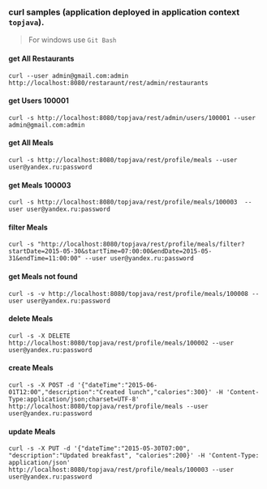 ### curl samples (application deployed in application context `topjava`).
> For windows use `Git Bash`

#### get All Restaurants
`curl --user admin@gmail.com:admin http://localhost:8080/restaraunt/rest/admin/restaurants`

#### get Users 100001
`curl -s http://localhost:8080/topjava/rest/admin/users/100001 --user admin@gmail.com:admin`

#### get All Meals
`curl -s http://localhost:8080/topjava/rest/profile/meals --user user@yandex.ru:password`

#### get Meals 100003
`curl -s http://localhost:8080/topjava/rest/profile/meals/100003  --user user@yandex.ru:password`

#### filter Meals
`curl -s "http://localhost:8080/topjava/rest/profile/meals/filter?startDate=2015-05-30&startTime=07:00:00&endDate=2015-05-31&endTime=11:00:00" --user user@yandex.ru:password`

#### get Meals not found
`curl -s -v http://localhost:8080/topjava/rest/profile/meals/100008 --user user@yandex.ru:password`

#### delete Meals
`curl -s -X DELETE http://localhost:8080/topjava/rest/profile/meals/100002 --user user@yandex.ru:password`

#### create Meals
`curl -s -X POST -d '{"dateTime":"2015-06-01T12:00","description":"Created lunch","calories":300}' -H 'Content-Type:application/json;charset=UTF-8' http://localhost:8080/topjava/rest/profile/meals --user user@yandex.ru:password`

#### update Meals
`curl -s -X PUT -d '{"dateTime":"2015-05-30T07:00", "description":"Updated breakfast", "calories":200}' -H 'Content-Type: application/json' http://localhost:8080/topjava/rest/profile/meals/100003 --user user@yandex.ru:password`